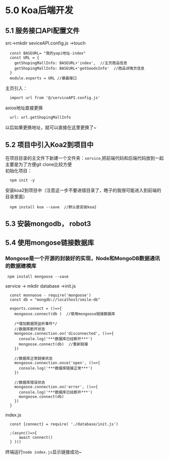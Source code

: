 # 5.0 Koa后端开发
## 5.1 服务接口API配置文件
src->mkdir seviceAPI.config.js ->touch 
```
  const BASEURL= "我的yapi地址-index"
  const URL = {
    getShopingMallInfo: BASEURL+'index',  //主页商品信息
    getShopingMallInfo: BASEURL+'getGoodsInfo'  //商品详情页信息
  }
  module.exports = URL //暴露接口
```
主页引入：
```
  import url from '@/serviceAPI.config.js'
```
axios地址直接更换
```
  url: url.getShopingMallInfo
```
以后如果更换地址，就可以直接在这里更换了~

## 5.2 项目中引入Koa2到项目中
在项目目录的主文件下新建一个文件夹：`service`,把前端代码和后端代码放到一起主要是为了方便git clone比较方便<br>
初始化项目：
``` 
  npm init -y
```
安装koa2到项目中（注意这一步不要进错目录了，瞎子的我很可能进入到前端的目录里面）
```
  npm install koa --save  //默认是安装koa2
```
 ## 5.3 安装mongodb， robot3

 ## 5.4 使用mongose链接数据库
 ### Mongose是一个开源的封装好的实现，Node和MongoDB数据通讯的数据建模库
 ```
  npm install mongoose --save
 ```
service -> mkdir database ->init.js
```
  const monnoose - require('mongoose')
  const db = "mongdb://localhost/smile-db"
  
  exports.connect = ()=>{
    mongoose.connect(db )  //使用mongoose链接数据库

    /*增加数据哭监听事件*/
    //数据库断开状态
    mongoose.connection.on('disconnected', ()=>{
      console.log('***数据库已经断开***')
      mongoose.connect(db)  //重新链接
    })

    //数据库正常链接状态
    mongoose.connection.once('open', ()=>{
      console.log('***数据库链接正常***')
    })

    //数据库错误状态
    mongoose.connection.on('error', ()=>{
      console.log('***数据库已经断开***')
      mongoose.connect(db)
    })
  }
```
index.js
```
  const {connect} = require( './database/init.js')

  ;(async()=>{
      await connect()
  } )()
```
终端运行`node index.js`显示链接成功~